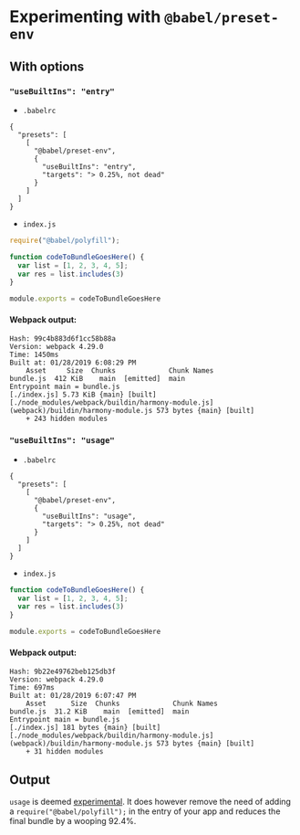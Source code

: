 # Experimenting with `@babel/preset-env`

## With options

### `"useBuiltIns": "entry"`

- `.babelrc`

```
{
  "presets": [
    [
      "@babel/preset-env",
      {
        "useBuiltIns": "entry",
        "targets": "> 0.25%, not dead"
      }
    ]
  ]
}
```

- `index.js`

```js
require("@babel/polyfill");

function codeToBundleGoesHere() {
  var list = [1, 2, 3, 4, 5];
  var res = list.includes(3)
}

module.exports = codeToBundleGoesHere
```

#### Webpack output:

```shell
Hash: 99c4b883d6f1cc58b88a
Version: webpack 4.29.0
Time: 1450ms
Built at: 01/28/2019 6:08:29 PM
    Asset     Size  Chunks             Chunk Names
bundle.js  412 KiB    main  [emitted]  main
Entrypoint main = bundle.js
[./index.js] 5.73 KiB {main} [built]
[./node_modules/webpack/buildin/harmony-module.js] (webpack)/buildin/harmony-module.js 573 bytes {main} [built]
    + 243 hidden modules
```

### `"useBuiltIns": "usage"`

- `.babelrc`

```
{
  "presets": [
    [
      "@babel/preset-env",
      {
        "useBuiltIns": "usage",
        "targets": "> 0.25%, not dead"
      }
    ]
  ]
}
```

- `index.js`

```js
function codeToBundleGoesHere() {
  var list = [1, 2, 3, 4, 5];
  var res = list.includes(3)
}

module.exports = codeToBundleGoesHere
```

#### Webpack output:

```shell
Hash: 9b22e49762beb125db3f
Version: webpack 4.29.0
Time: 697ms
Built at: 01/28/2019 6:07:47 PM
    Asset      Size  Chunks             Chunk Names
bundle.js  31.2 KiB    main  [emitted]  main
Entrypoint main = bundle.js
[./index.js] 181 bytes {main} [built]
[./node_modules/webpack/buildin/harmony-module.js] (webpack)/buildin/harmony-module.js 573 bytes {main} [built]
    + 31 hidden modules
```


## Output

`usage` is deemed [experimental](https://babeljs.io/docs/en/babel-preset-env#usebuiltins-usage-experimental).
It does however remove the need of adding a `require("@babel/polyfill");` in the entry of your app and reduces
the final bundle by a wooping 92.4%.
